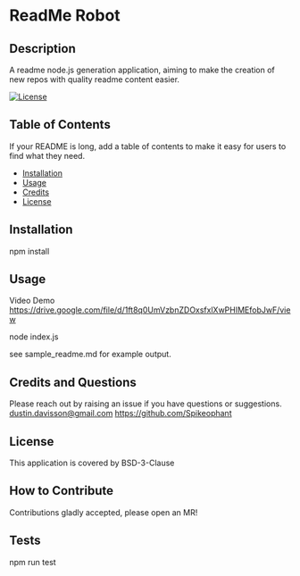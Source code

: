 
# ReadMe Robot

## Description

A readme node.js generation application, aiming to make the creation of new repos with quality readme content easier.

[![License](https://img.shields.io/badge/License-BSD_3--Clause-blue.svg)](https://opensource.org/licenses/BSD-3-Clause)

## Table of Contents

If your README is long, add a table of contents to make it easy for users to find what they need.

- [Installation](#installation)
- [Usage](#usage)
- [Credits](#credits)
- [License](#license)

## Installation

npm install

## Usage

Video Demo
https://drive.google.com/file/d/1ft8q0UmVzbnZDOxsfxlXwPHIMEfobJwF/view

node index.js

see sample_readme.md for example output.

## Credits and Questions

Please reach out by raising an issue if you have questions or suggestions.
dustin.davisson@gmail.com
https://github.com/Spikeophant

## License

This application is covered by BSD-3-Clause

## How to Contribute

Contributions gladly accepted, please open an MR!
## Tests

npm run test
    